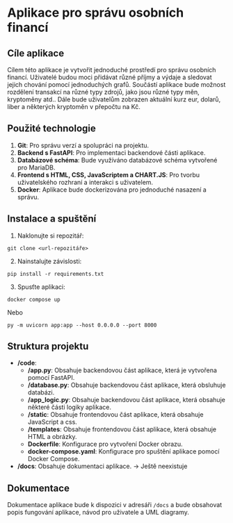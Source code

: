 # Aplikace pro správu osobních financí

## Cíle aplikace

Cílem této aplikace je vytvořit jednoduché prostředí pro správu osobních financí. Uživatelé budou moci přidávat různé příjmy a výdaje a sledovat jejich chování pomocí jednoduchých grafů. Součástí aplikace bude možnost rozdělení transakcí na různé typy zdrojů, jako jsou různé typy měn, kryptoměny atd.. Dále bude uživatelům zobrazen aktuální kurz eur, dolarů, liber a některých kryptoměn v přepočtu na Kč.

## Použité technologie

1. **Git**: Pro správu verzí a spolupráci na projektu.
2. **Backend s FastAPI**: Pro implementaci backendové části aplikace.
3. **Databázové schéma**: Bude využíváno databázové schéma vytvořené pro MariaDB.
4. **Frontend s HTML, CSS, JavaScriptem a CHART.JS**: Pro tvorbu uživatelského rozhraní a interakci s uživatelem.
5. **Docker**: Aplikace bude dockerizována pro jednoduché nasazení a správu.

## Instalace a spuštění

1. Naklonujte si repozitář:
````
git clone <url-repozitáře>
````

2. Nainstalujte závislosti:
````
pip install -r requirements.txt
````

3. Spusťte aplikaci:
````
docker compose up
````
Nebo
````
py -m uvicorn app:app --host 0.0.0.0 --port 8000
````

## Struktura projektu

- **/code**:
  - **/app.py**: Obsahuje backendovou část aplikace, která je vytvořena pomocí FastAPI.
  - **/database.py**: Obsahuje backendovou část aplikace, která obsluhuje databázi.
  - **/app_logic.py**: Obsahuje backendovou část aplikace, která obsahuje některé části logiky aplikace.
  - **/static**: Obsahuje frontendovou část aplikace, která obsahuje JavaScript a css.
  - **/templates**: Obsahuje frontendovou část aplikace, která obsahuje HTML a obrázky.
  - **Dockerfile**: Konfigurace pro vytvoření Docker obrazu.
  - **docker-compose.yaml**: Konfigurace pro spuštění aplikace pomocí Docker Compose.
- **/docs**: Obsahuje dokumentaci aplikace. -> Ještě neexistuje

## Dokumentace

Dokumentace aplikace bude k dispozici v adresáři `/docs` a bude obsahovat popis fungování aplikace, návod pro uživatele a UML diagramy.
